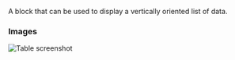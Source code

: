 A block that can be used to display a vertically oriented list of data.

### Images

![Table screenshot](https://gitlab.com/appsemble/appsemble/-/raw/0.21.2/config/assets/list.png)
